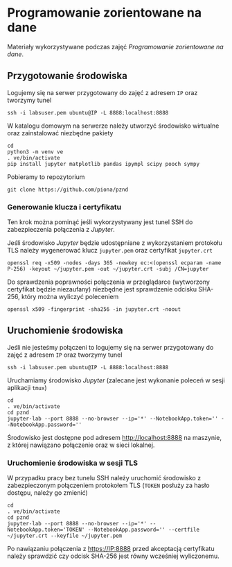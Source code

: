# Programowanie zorientowane na dane

Materiały wykorzystywane podczas zajęć *Programowanie zorientowane na dane*.

## Przygotowanie środowiska

Logujemy się na serwer przygotowany do zajęć z adresem `IP` oraz tworzymy tunel

    ssh -i labsuser.pem ubuntu@IP -L 8888:localhost:8888

W katalogu domowym na serwerze należy utworzyć środowisko wirtualne oraz zainstalować niezbędne pakiety

    cd
    python3 -m venv ve
    . ve/bin/activate
    pip install jupyter matplotlib pandas ipympl scipy pooch sympy

Pobieramy to repozytorium

    git clone https://github.com/piona/pznd

### Generowanie klucza i certyfikatu

Ten krok można pominąć jeśli wykorzystywany jest tunel SSH do zabezpieczenia
połączenia z *Jupyter*.

Jeśli środowisko *Jupyter* będzie udostępniane z wykorzystaniem protokołu TLS
należy wygenerować klucz `jupyter.pem` oraz certyfikat `jupyter.crt`

    openssl req -x509 -nodes -days 365 -newkey ec:<(openssl ecparam -name P-256) -keyout ~/jupyter.pem -out ~/jupyter.crt -subj /CN=jupyter

Do sprawdzenia poprawności połączenia w przeglądarce (wytworzony certyfikat
będzie niezaufany) niezbędne jest sprawdzenie odcisku SHA-256, który można
wyliczyć poleceniem

    openssl x509 -fingerprint -sha256 -in jupyter.crt -noout

## Uruchomienie środowiska

Jeśli nie jesteśmy połączeni to logujemy się na serwer przygotowany do zajęć
z adresem `IP` oraz tworzymy tunel

    ssh -i labsuser.pem ubuntu@IP -L 8888:localhost:8888

Uruchamiamy środowisko *Jupyter* (zalecane jest wykonanie poleceń w sesji
aplikacji `tmux`)

    cd
    . ve/bin/activate
    cd pznd
    jupyter-lab --port 8888 --no-browser --ip='*' --NotebookApp.token='' --NotebookApp.password=''

Środowisko jest dostępne pod adresem <http://localhost:8888> na maszynie,
z której nawiązano połączenie oraz w sieci lokalnej.

### Uruchomienie środowiska w sesji TLS

W przypadku pracy bez tunelu SSH należy uruchomić środowisko z zabezpieczonym
połączeniem protokołem TLS (`TOKEN` posłuży za hasło dostępu, należy go zmienić)

    cd
    . ve/bin/activate
    cd pznd
    jupyter-lab --port 8888 --no-browser --ip='*' --NotebookApp.token='TOKEN' --NotebookApp.password='' --certfile ~/jupyter.crt --keyfile ~/jupyter.pem

Po nawiązaniu połączenia z <https://IP:8888> przed akceptacją certyfikatu należy
sprawdzić czy odcisk SHA-256 jest równy wcześniej wyliczonemu.

